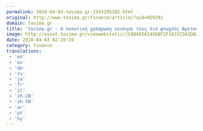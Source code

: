```yaml
---
permalink: 2018-04-03-tovima.gr-1543195102.html
original: http://www.tovima.gr/finance/article/?aid=959291
domain: tovima.gr
title: 'tovima.gr - Η ποσοτική χαλάρωση ευνόησε τους πιο φτωχούς Βρετανούς'
image: http://asset.tovima.gr/vimawebstatic//C88A85A14568F2F1631C3A1DB2C1E9E7.jpg
date: 2018-04-03 02:20:19
category: finance
translations: 
 - 'en'
 - 'es'
 - 'de'
 - 'ru'
 - 'ja'
 - 'fr'
 - 'it'
 - 'zh-CN'
 - 'zh-TW'
 - 'ar'
 - 'pt'
 - 'hy'
---
```


